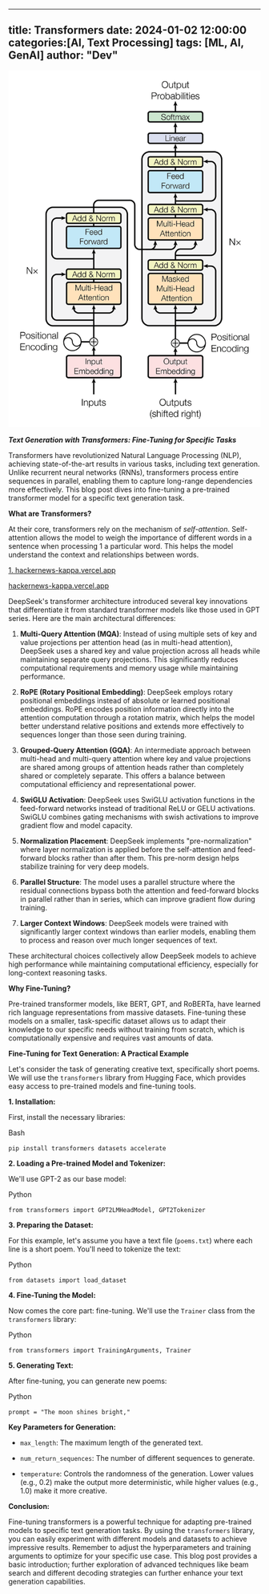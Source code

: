 
---
title: Transformers
date: 2024-01-02 12:00:00
categories:[AI, Text Processing]
tags: [ML, AI, GenAI]
author: "Dev"
---

![Attention Research](assets/images/attention_research.png)


***Text Generation with Transformers: Fine-Tuning for Specific Tasks***

Transformers have revolutionized Natural Language Processing (NLP), achieving state-of-the-art results in various tasks, including text generation. Unlike recurrent neural networks (RNNs), transformers process entire sequences in parallel, enabling them to capture long-range dependencies more effectively. This blog post dives into fine-tuning a pre-trained transformer model for a specific text generation task.

**What are Transformers?**

At their core, transformers rely on the mechanism of *self-attention*. Self-attention allows the model to weigh the importance of different words in a sentence when processing 1 a particular word. This helps the model understand the context and relationships between words.  

[1\. hackernews-kappa.vercel.app](https://hackernews-kappa.vercel.app/best/35977891)

[hackernews-kappa.vercel.app](https://hackernews-kappa.vercel.app/best/35977891)

DeepSeek's transformer architecture introduced several key innovations that differentiate it from standard transformer models like those used in GPT series. Here are the main architectural differences:

1. **Multi-Query Attention (MQA)**: Instead of using multiple sets of key and value projections per attention head (as in multi-head attention), DeepSeek uses a shared key and value projection across all heads while maintaining separate query projections. This significantly reduces computational requirements and memory usage while maintaining performance.

2. **RoPE (Rotary Positional Embedding)**: DeepSeek employs rotary positional embeddings instead of absolute or learned positional embeddings. RoPE encodes position information directly into the attention computation through a rotation matrix, which helps the model better understand relative positions and extends more effectively to sequences longer than those seen during training.

3. **Grouped-Query Attention (GQA)**: An intermediate approach between multi-head and multi-query attention where key and value projections are shared among groups of attention heads rather than completely shared or completely separate. This offers a balance between computational efficiency and representational power.

4. **SwiGLU Activation**: DeepSeek uses SwiGLU activation functions in the feed-forward networks instead of traditional ReLU or GELU activations. SwiGLU combines gating mechanisms with swish activations to improve gradient flow and model capacity.

5. **Normalization Placement**: DeepSeek implements "pre-normalization" where layer normalization is applied before the self-attention and feed-forward blocks rather than after them. This pre-norm design helps stabilize training for very deep models.

6. **Parallel Structure**: The model uses a parallel structure where the residual connections bypass both the attention and feed-forward blocks in parallel rather than in series, which can improve gradient flow during training.

7. **Larger Context Windows**: DeepSeek models were trained with significantly larger context windows than earlier models, enabling them to process and reason over much longer sequences of text.

These architectural choices collectively allow DeepSeek models to achieve high performance while maintaining computational efficiency, especially for long-context reasoning tasks.

**Why Fine-Tuning?**

Pre-trained transformer models, like BERT, GPT, and RoBERTa, have learned rich language representations from massive datasets. Fine-tuning these models on a smaller, task-specific dataset allows us to adapt their knowledge to our specific needs without training from scratch, which is computationally expensive and requires vast amounts of data.

**Fine-Tuning for Text Generation: A Practical Example**

Let's consider the task of generating creative text, specifically short poems. We will use the `transformers` library from Hugging Face, which provides easy access to pre-trained models and fine-tuning tools.

**1\. Installation:**

First, install the necessary libraries:

Bash

```
pip install transformers datasets accelerate
```

**2\. Loading a Pre-trained Model and Tokenizer:**

We'll use GPT-2 as our base model:

Python

```
from transformers import GPT2LMHeadModel, GPT2Tokenizer
```

**3\. Preparing the Dataset:**

For this example, let's assume you have a text file (`poems.txt`) where each line is a short poem. You'll need to tokenize the text:

Python

```
from datasets import load_dataset
```

**4\. Fine-Tuning the Model:**

Now comes the core part: fine-tuning. We'll use the `Trainer` class from the `transformers` library:

Python

```
from transformers import TrainingArguments, Trainer
```

**5\. Generating Text:**

After fine-tuning, you can generate new poems:

Python

```
prompt = "The moon shines bright,"
```

**Key Parameters for Generation:**

-   `max_length`: The maximum length of the generated text.

-   `num_return_sequences`: The number of different sequences to generate.

-   `temperature`: Controls the randomness of the generation. Lower values (e.g., 0.2) make the output more deterministic, while higher values (e.g., 1.0) make it more creative.

**Conclusion:**

Fine-tuning transformers is a powerful technique for adapting pre-trained models to specific text generation tasks. By using the `transformers` library, you can easily experiment with different models and datasets to achieve impressive results. Remember to adjust the hyperparameters and training arguments to optimize for your specific use case. This blog post provides a basic introduction; further exploration of advanced techniques like beam search and different decoding strategies can further enhance your text generation capabilities.
